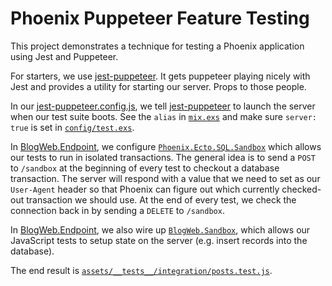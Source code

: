 # Phoenix Puppeteer Feature Testing

This project demonstrates a technique for testing a Phoenix application using Jest and Puppeteer.

For starters, we use [jest-puppeteer](https://github.com/smooth-code/jest-puppeteer). It gets puppeteer playing nicely with Jest and provides a utility for starting our server. Props to those people.

In our [jest-puppeteer.config.js](assets/jest-puppeteer.config.js), we tell [jest-puppeteer](https://github.com/smooth-code/jest-puppeteer) to launch the server when our test suite boots. See the `alias` in [`mix.exs`](mix.exs) and make sure `server: true` is set in [`config/test.exs`](config/test.exs).

In [BlogWeb.Endpoint](lib/blog_web/endpoint.ex), we configure [`Phoenix.Ecto.SQL.Sandbox`](https://hexdocs.pm/phoenix_ecto/Phoenix.Ecto.SQL.Sandbox.html) which allows our tests to run in isolated transactions. The general idea is to send a `POST` to `/sandbox` at the beginning of every test to checkout a database transaction. The server will respond with a value that we need to set as our `User-Agent` header so that Phoenix can figure out which currently checked-out transaction we should use. At the end of every test, we check the connection back in by sending a `DELETE` to `/sandbox`.

In [BlogWeb.Endpoint](lib/blog_web/endpoint.ex), we also wire up [`BlogWeb.Sandbox`](lib/blog_web/sandbox.ex), which allows our JavaScript tests to setup state on the server (e.g. insert records into the database).

The end result is [`assets/__tests__/integration/posts.test.js`](assets/__tests__/integration/posts.test.js).
